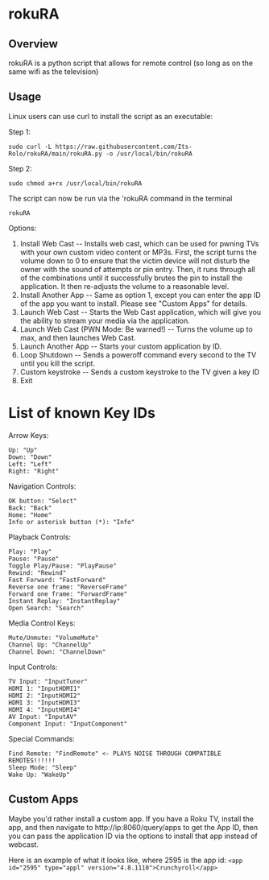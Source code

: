 # rokuRA
## Overview
rokuRA is a python script that allows for remote control (so long as on the same wifi as the television)

## Usage
Linux users can use curl to install the script as an executable:  

Step 1:
```
sudo curl -L https://raw.githubusercontent.com/Its-Rolo/rokuRA/main/rokuRA.py -o /usr/local/bin/rokuRA
```
Step 2:
```
sudo chmod a+rx /usr/local/bin/rokuRA
```
The script can now be run via the 'rokuRA command in the terminal
```
rokuRA
```

Options:
1. Install Web Cast -- Installs web cast, which can be used for pwning TVs with your own custom video content or MP3s. First, the script turns the volume down to 0 to ensure that the victim device will not disturb the owner with the sound of attempts or pin entry. Then, it runs through all of the combinations until it successfully brutes the pin to install the application. It then re-adjusts the volume to a reasonable level.
2. Install Another App -- Same as option 1, except you can enter the app ID of the app you want to install. Please see "Custom Apps" for details.
3. Launch Web Cast -- Starts the Web Cast application, which will give you the ability to stream your media via the application.
4. Launch Web Cast (PWN Mode: Be warned!) -- Turns the volume up to max, and then launches Web Cast.
5. Launch Another App -- Starts your custom application by ID.
6. Loop Shutdown -- Sends a poweroff command every second to the TV until you kill the script.
7. Custom keystroke -- Sends a custom keystroke to the TV given a key ID
8. Exit

# List of known Key IDs

Arrow Keys:
```
Up: "Up"
Down: "Down"
Left: "Left"
Right: "Right"
```
Navigation Controls:
```
OK button: "Select"
Back: "Back"
Home: "Home"
Info or asterisk button (*): "Info"
```
Playback Controls:
```
Play: "Play"
Pause: "Pause"
Toggle Play/Pause: "PlayPause"
Rewind: "Rewind"
Fast Forward: "FastForward"
Reverse one frame: "ReverseFrame"
Forward one frame: "ForwardFrame"
Instant Replay: "InstantReplay"
Open Search: "Search"
```
Media Control Keys:
```
Mute/Unmute: "VolumeMute"
Channel Up: "ChannelUp"
Channel Down: "ChannelDown"
```
Input Controls:
```
TV Input: "InputTuner"
HDMI 1: "InputHDMI1"
HDMI 2: "InputHDMI2"
HDMI 3: "InputHDMI3"
HDMI 4: "InputHDMI4"
AV Input: "InputAV"
Component Input: "InputComponent"
```
Special Commands:
```
Find Remote: "FindRemote" <- PLAYS NOISE THROUGH COMPATIBLE REMOTES!!!!!!
Sleep Mode: "Sleep"
Wake Up: "WakeUp"
```

## Custom Apps
Maybe you'd rather install a custom app. If you have a Roku TV, install the app, and then navigate to http://ip:8060/query/apps to get the App ID, then you can pass the application ID via the options to install that app instead of webcast.

Here is an example of what it looks like, where 2595 is the app id:
`<app id="2595" type="appl" version="4.8.1110">Crunchyroll</app>`
